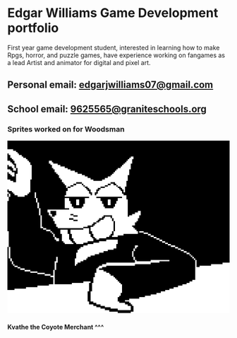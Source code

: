 # Edgar Williams Game Development portfolio
First year game development student, interested in learning how to make Rpgs, horror, and puzzle games, have experience working on fangames as a lead Artist and animator for digital and pixel art.

## Personal email: edgarjwilliams07@gmail.com      
## School email: 9625565@graniteschools.org

### Sprites worked on for Woodsman
![Kvathe](https://github.com/Ewilli07/gamedevportfolio/blob/main/images/EdgarWCoyote.gif)
#### Kvathe the Coyote Merchant ^^^
